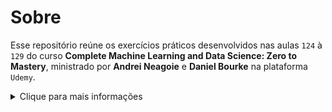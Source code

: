# Sobre 

Esse repositório reúne os exercícios práticos desenvolvidos nas aulas `124` à `129` do curso **Complete Machine Learning and Data Science: Zero to Mastery**, ministrado por **Andrei Neagoie** e **Daniel Bourke** na plataforma `Udemy`.

<details>
  <summary>Clique para mais informações</summary>
  <br>
  <p>O curso está disponível em: <a href="https://www.udemy.com/course/complete-machine-learning-and-data-science-zero-to-mastery">www.udemy.com/course/complete-machine-learning-and-data-science-zero-to-master</a>.</p>
</details>
